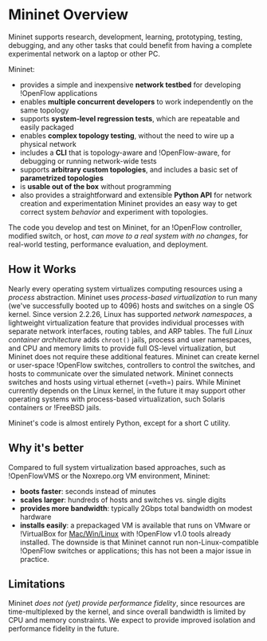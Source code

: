 <!-- %META:TOPICINFO{author="BobLantz" date="1305074705" format="1.1" reprev="1.3" version="1.3"}% -->
<!-- %META:TOPICPARENT{name="Mininet"}% -->
<!-- Use our custom page layout:
* Set VIEW_TEMPLATE = [MininetView](MininetView)
-->


Mininet Overview
=============

Mininet supports research, development, learning, prototyping, testing, debugging, and any other tasks that could benefit from having a complete experimental network on a laptop or other PC.

Mininet:
* provides a simple and inexpensive **network testbed** for developing !OpenFlow applications
* enables **multiple concurrent developers** to work independently on the same topology
* supports **system-level regression tests**, which are repeatable and easily packaged
* enables **complex topology testing**, without the need to wire up a physical network
* includes a **CLI** that is topology-aware and !OpenFlow-aware, for debugging or running network-wide tests
* supports **arbitrary custom topologies**, and includes a basic set of **parametrized topologies**
* is **usable out of the box** without programming
* also provides a straightforward and extensible **Python API** for network creation and experimentation
Mininet provides an easy way to get correct system _behavior_ and experiment with topologies.

The code you develop and test on Mininet, for an !OpenFlow controller, modified switch, or host, _can move to a real system with no changes_, for real-world testing, performance evaluation, and deployment.


How it Works
-------------

Nearly every operating system virtualizes computing resources using a _process_ abstraction. Mininet uses _process-based virtualization_ to run many (we've successfully booted up to 4096) hosts and switches on a single OS kernel. Since version 2.2.26, Linux has supported _network namespaces_, a lightweight virtualization feature that provides individual processes with separate network interfaces, routing tables, and ARP tables. The full _Linux container architecture_ adds <code>chroot()</code> jails, process and user namespaces, and CPU  and memory limits to provide full OS-level virtualization, but Mininet does not require these additional features. Mininet can create kernel or user-space !OpenFlow switches, controllers to control the switches, and hosts to communicate over the simulated network. Mininet connects switches and hosts using virtual ethernet (=veth=) pairs. While Mininet currently depends on the Linux kernel, in the future it may support other operating systems with process-based virtualization, such Solaris containers or !FreeBSD jails.

Mininet's code is almost entirely Python, except for a short C utility.


Why it's better
----------------

Compared to full system virtualization based approaches, such as !OpenFlowVMS or the Noxrepo.org VM environment, Mininet:
* **boots faster**: seconds instead of minutes
* **scales larger**: hundreds of hosts and switches vs. single digits
* **provides more bandwidth**: typically 2Gbps total bandwidth on modest hardware
* **installs easily**: a prepackaged VM is available that runs on VMware or !VirtualBox for [Mac/Win/Linux](Mac/Win/Linux) with !OpenFlow v1.0 tools already installed.
The downside is that Mininet cannot run non-Linux-compatible !OpenFlow switches or applications; this has not been a major issue in practice.


Limitations
------------

Mininet _does not (yet) provide performance fidelity_, since resources are time-multiplexed by the kernel, and since overall bandwidth is limited by CPU and memory constraints. We expect to provide improved isolation and performance fidelity in the future.
